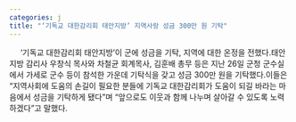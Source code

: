 ```yaml
---
categories: j
title: "‘기독교 대한감리회 태안지방’ 지역사랑 성금 300만 원 기탁"
---
```

&nbsp;&nbsp;&nbsp;&nbsp; ‘기독교 대한감리회 태안지방’이 군에 성금을 기탁, 지역에 대한 온정을 전했다.태안지방 감리사 우창식 목사와 차철균 회계목사, 김훈배 총무 등은 지난 26일 군청 군수실에서 가세로 군수 등이 참석한 가운데 기탁식을 갖고 성금 300만 원을 기탁했다.이들은 “지역사회에 도움의 손길이 필요한 분들에 기독교 대한감리회가 도움이 되길 바라는 마음에서 성금을 기탁하게 됐다”며 “앞으로도 이웃과 함께 나누며 살아갈 수 있도록 노력하겠다”고 말했다. 